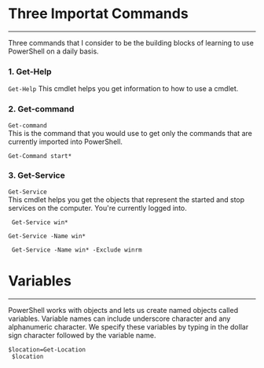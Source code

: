 # Three Importat Commands
-------------------------

Three commands that I consider to be the building blocks of learning to
use PowerShell on a daily basis. 
### 1. Get-Help  

`Get-Help`
This cmdlet helps you get information to how to use a cmdlet. 

### 2. Get-command  

`Get-command`   
This is the command that you would use to get only the commands that are
currently imported into PowerShell.

`Get-Command start*`  

### 3. Get-Service  

`Get-Service`  
This cmdlet helps you get the objects that represent the started and stop
services on the computer. You're currently logged into.

` Get-Service win*`  

`Get-Service -Name win*`  

` Get-Service -Name win* -Exclude winrm`  


# Variables
-------------------------
PowerShell works with objects and lets us create named objects called variables.
Variable names can include underscore character and any alphanumeric character.
We specify these variables by typing in the dollar sign character followed by
the variable name.


`$location=Get-Location`  
` $location`  
